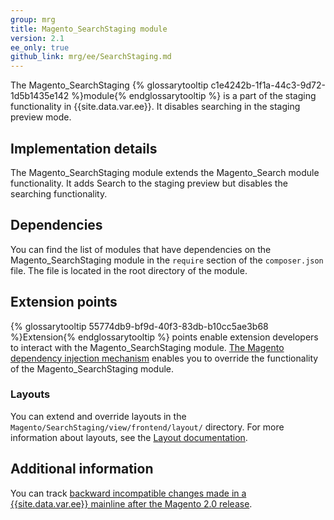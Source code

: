 ```yaml
---
group: mrg
title: Magento_SearchStaging module
version: 2.1
ee_only: true
github_link: mrg/ee/SearchStaging.md
---
```


The Magento_SearchStaging {% glossarytooltip c1e4242b-1f1a-44c3-9d72-1d5b1435e142 %}module{% endglossarytooltip %} is a part of the staging functionality in {{site.data.var.ee}}. It disables searching in the staging preview mode.

## Implementation details

The Magento_SearchStaging module extends the Magento_Search module functionality. It adds Search to the staging preview but disables the searching functionality.

## Dependencies

You can find the list of modules that have dependencies on the Magento_SearchStaging module in the `require` section of the `composer.json` file. The file is located in the root directory of the module.

## Extension points

{% glossarytooltip 55774db9-bf9d-40f3-83db-b10cc5ae3b68 %}Extension{% endglossarytooltip %} points enable extension developers to interact with the Magento_SearchStaging module. [The Magento dependency injection mechanism](http://devdocs.magento.com/guides/v2.1/extension-dev-guide/depend-inj.html) enables you to override the functionality of the Magento_SearchStaging module.

### Layouts

You can extend and override layouts in the `Magento/SearchStaging/view/frontend/layout/` directory.
For more information about layouts, see the [Layout documentation](http://devdocs.magento.com/guides/v2.1/frontend-dev-guide/layouts/layout-overview.html).

## Additional information

You can track [backward incompatible changes made in a {{site.data.var.ee}} mainline after the Magento 2.0 release](http://devdocs.magento.com/guides/v2.0/release-notes/backward-incompatible-changes/commerce.html).
